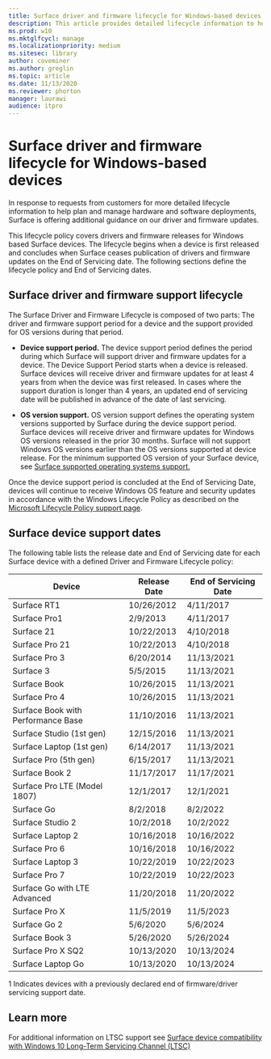 ```yaml
---
title: Surface driver and firmware lifecycle for Windows-based devices
description: This article provides detailed lifecycle information to help plan and manage hardware and software deployments. 
ms.prod: w10
ms.mktglfcycl: manage
ms.localizationpriority: medium
ms.sitesec: library
author: coveminer
ms.author: greglin
ms.topic: article
ms.date: 11/13/2020
ms.reviewer: phorton
manager: laurawi
audience: itpro
---
```


# Surface driver and firmware lifecycle for Windows-based devices
 
In response to requests from customers for more detailed lifecycle information to help plan and manage hardware and software deployments, Surface is offering additional guidance on our driver and firmware updates.
 
This lifecycle policy covers drivers and firmware releases for Windows based Surface devices. The lifecycle begins when a device is first released and concludes when Surface ceases publication of drivers and firmware updates on the End of Servicing date. The following sections define the lifecycle policy and End of Servicing dates.

## Surface driver and firmware support lifecycle
 
The Surface Driver and Firmware Lifecycle is composed of two parts: The driver and firmware support period for a device and the support provided for OS versions during that period.

- **Device support period.** The device support period defines the period during which Surface will support driver and firmware updates for a device. The Device Support Period starts when a device is released. Surface devices will receive driver and firmware updates for at least 4 years from when the device was first released. In cases where the support duration is longer than 4 years, an updated end of servicing date will be published in advance of the date of last servicing.

- **OS version support.** OS version support defines the operating system versions supported by Surface during the device support period. Surface devices will receive driver and firmware updates for Windows OS versions released in the prior 30 months. Surface will not support Windows OS versions earlier than the OS versions supported at device release. For the minimum supported OS version of your Surface device, see [Surface supported operating systems support.](https://support.microsoft.com/en-us/help/2858199/surface-supported-operating-systems)  

 
Once the device support period is concluded at the End of Servicing Date, devices will continue to receive Windows OS feature and security updates in accordance with the Windows Lifecycle Policy as described on the  [Microsoft Lifecycle Policy support page](https://support.microsoft.com/en-us/hub/4095338/microsoft-lifecycle-policy).
 

## Surface device support dates

The following table lists the release date and End of Servicing date for each Surface device with a defined Driver and Firmware Lifecycle policy:
 

| Device                             | Release Date | End of Servicing Date |
| ---------------------------------- | ------------ | --------------------- |
| Surface RT1                        | 10/26/2012   | 4/11/2017             |
| Surface Pro1                       | 2/9/2013     | 4/11/2017             |
| Surface 21                         | 10/22/2013   | 4/10/2018             |
| Surface Pro 21                     | 10/22/2013   | 4/10/2018             |
| Surface Pro 3                      | 6/20/2014    | 11/13/2021            |
| Surface 3                          | 5/5/2015     | 11/13/2021            |
| Surface Book                       | 10/26/2015   | 11/13/2021            |
| Surface Pro 4                      | 10/26/2015   | 11/13/2021            |
| Surface Book with Performance Base | 11/10/2016   | 11/13/2021            |
| Surface Studio (1st gen)           | 12/15/2016   | 11/13/2021            |
| Surface Laptop (1st gen)           | 6/14/2017    | 11/13/2021            |
| Surface Pro (5th gen)              | 6/15/2017    | 11/13/2021            |
| Surface Book 2                     | 11/17/2017   | 11/17/2021            |
| Surface Pro LTE (Model 1807)       | 12/1/2017    | 12/1/2021             |
| Surface Go                         | 8/2/2018     | 8/2/2022              |
| Surface Studio 2                   | 10/2/2018    | 10/2/2022             |
| Surface Laptop 2                   | 10/16/2018   | 10/16/2022            |
| Surface Pro 6                      | 10/16/2018   | 10/16/2022            |
| Surface Laptop 3                   | 10/22/2019   | 10/22/2023            |
| Surface Pro 7                      | 10/22/2019   | 10/22/2023            |
| Surface Go with LTE Advanced       | 11/20/2018   | 11/20/2022            |
| Surface Pro X                      | 11/5/2019    | 11/5/2023             |
| Surface Go 2                       | 5/6/2020     | 5/6/2024              |
| Surface Book 3                     | 5/26/2020    | 5/26/2024             |
| Surface Pro X SQ2                  | 10/13/2020   | 10/13/2024            |
| Surface Laptop Go                  | 10/13/2020   | 10/13/2024            |

 
1 Indicates devices with a previously declared end of firmware/driver servicing support date.
 
## Learn more

For additional information on LTSC support see [Surface device compatibility with Windows 10 Long-Term Servicing Channel (LTSC)](surface-device-compatibility-with-windows-10-ltsc.md)
 
 

